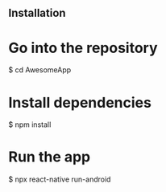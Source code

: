 ## Installation

# Go into the repository
$ cd AwesomeApp

# Install dependencies
$ npm install

# Run the app
$ npx react-native run-android

